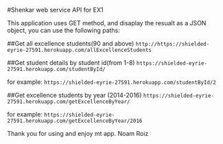 #Shenkar web service API for EX1

This application uses GET method, and disaplay the resualt as a JSON object, you can use the following paths:

##Get all excellence students(90 and above)
`http://https://shielded-eyrie-27591.herokuapp.com/allExcellenceStudents`

##Get student details by student id(from 1-8)
`https://shielded-eyrie-27591.herokuapp.com/studentById/`

for example:
`https://shielded-eyrie-27591.herokuapp.com/studentById/2`

##Get excellence students by year (2014-2016)
`https://shielded-eyrie-27591.herokuapp.com/getExcellenceByYear/`

for example:
`https://shielded-eyrie-27591.herokuapp.com/getExcellenceByYear/2016`

Thank you for using and enjoy mt app.
Noam Roiz
